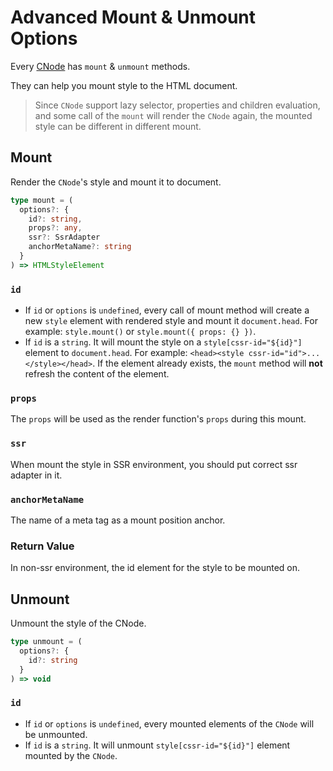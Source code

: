 # Advanced Mount & Unmount Options
Every [CNode](https://github.com/07akioni/css-render/blob/master/docs/overview.md) has `mount` & `unmount` methods.

They can help you mount style to the HTML document.

> Since `CNode` support lazy selector, properties and children evaluation, and some call of the `mount` will render the `CNode` again, the mounted style can be different in different mount.

## Mount
Render the `CNode`'s style and mount it to document.

```typescript
type mount = (
  options?: {
    id?: string, 
    props?: any,
    ssr?: SsrAdapter
    anchorMetaName?: string
  }
) => HTMLStyleElement
```

### `id`
- If `id` or `options` is `undefined`, every call of mount method will create a new `style` element with rendered style and mount it `document.head`. For example: `style.mount()` or `style.mount({ props: {} })`.
- If `id` is a `string`. It will mount the style on a `style[cssr-id="${id}"]` element to `document.head`. For example: `<head><style cssr-id="id">...</style></head>`. If the element already exists, the `mount` method will **not** refresh the content of the element.
### `props`
The `props` will be used as the render function's `props` during this mount.
### `ssr`
When mount the style in SSR environment, you should put correct ssr adapter in it.

### `anchorMetaName`

The name of a meta tag as a mount position anchor.

### Return Value
In non-ssr environment, the id element for the style to be mounted on.


## Unmount
Unmount the style of the CNode.

```typescript
type unmount = (
  options?: {
    id?: string
  }
) => void
```

### `id`
- If `id` or `options` is `undefined`, every mounted elements of the `CNode` will be unmounted.
- If `id` is a `string`. It will unmount `style[cssr-id="${id}"]` element mounted by the `CNode`.
